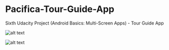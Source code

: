 # Pacifica-Tour-Guide-App
Sixth Udacity Project (Android Basics: Multi-Screen Apps) - Tour Guide App

![alt text](https://user-images.githubusercontent.com/36802522/53211058-cbdc1000-35f4-11e9-9175-f4cb78af734e.png)

![alt text](https://user-images.githubusercontent.com/36802522/53211122-13fb3280-35f5-11e9-9b27-2a330b608d24.png)
